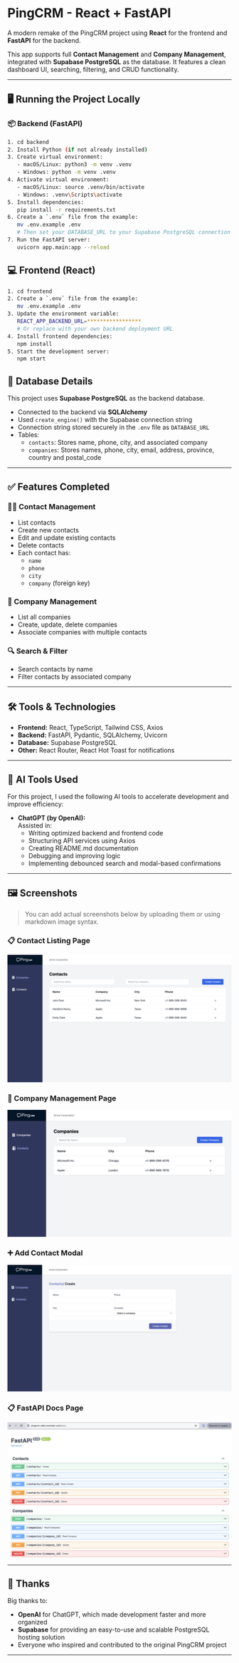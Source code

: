 # PingCRM - React + FastAPI

A modern remake of the PingCRM project using **React** for the frontend and **FastAPI** for the backend.

This app supports full **Contact Management** and **Company Management**, integrated with **Supabase PostgreSQL** as the database. It features a clean dashboard UI, searching, filtering, and CRUD functionality.

---

## 🖥️ Running the Project Locally

### 📦 Backend (FastAPI)

```bash
1. cd backend
2. Install Python (if not already installed)
3. Create virtual environment:
   - macOS/Linux: python3 -m venv .venv
   - Windows: python -m venv .venv
4. Activate virtual environment:
   - macOS/Linux: source .venv/bin/activate
   - Windows: .venv\Scripts\activate
5. Install dependencies:
   pip install -r requirements.txt
6. Create a `.env` file from the example:
   mv .env.example .env
   # Then set your DATABASE_URL to your Supabase PostgreSQL connection string
7. Run the FastAPI server:
   uvicorn app.main:app --reload
```

## 💻 Frontend (React)

```bash
1. cd frontend
2. Create a `.env` file from the example:
   mv .env.example .env
3. Update the environment variable:
   REACT_APP_BACKEND_URL=*****************
   # Or replace with your own backend deployment URL
4. Install frontend dependencies:
   npm install
5. Start the development server:
   npm start
```

## 🧠 Database Details

This project uses **Supabase PostgreSQL** as the backend database.

- Connected to the backend via **SQLAlchemy**
- Used `create_engine()` with the Supabase connection string
- Connection string stored securely in the `.env` file as `DATABASE_URL`
- Tables:
  - `contacts`: Stores name, phone, city, and associated company
  - `companies`: Stores names, phone, city, email, address, province, country and postal_code

---

## ✅ Features Completed

### 🧑‍💼 Contact Management

- List contacts
- Create new contacts
- Edit and update existing contacts
- Delete contacts
- Each contact has:
  - `name`
  - `phone`
  - `city`
  - `company` (foreign key)

### 🏢 Company Management

- List all companies
- Create, update, delete companies
- Associate companies with multiple contacts

### 🔍 Search & Filter

- Search contacts by name
- Filter contacts by associated company

---

## 🛠️ Tools & Technologies

- **Frontend:** React, TypeScript, Tailwind CSS, Axios
- **Backend:** FastAPI, Pydantic, SQLAlchemy, Uvicorn
- **Database:** Supabase PostgreSQL
- **Other:** React Router, React Hot Toast for notifications

---

## 🤖 AI Tools Used

For this project, I used the following AI tools to accelerate development and improve efficiency:

- **ChatGPT (by OpenAI):**  
  Assisted in:
  - Writing optimized backend and frontend code
  - Structuring API services using Axios
  - Creating README.md documentation
  - Debugging and improving logic
  - Implementing debounced search and modal-based confirmations

---

## 🖼️ Screenshots

> You can add actual screenshots below by uploading them or using markdown image syntax.

### 📋 Contact Listing Page

![Contact Listing](screenshots/contact-listing.png)

### 🏢 Company Management Page

![Company Management](screenshots/company-management.png)

### ➕ Add Contact Modal

![Add Contact Modal](screenshots/add-contact.png)

### 📋 FastAPI Docs Page

![FastAPI Docs](screenshots/fastapi-docs.png)

---

## 🙏 Thanks

Big thanks to:

- **OpenAI** for ChatGPT, which made development faster and more organized
- **Supabase** for providing an easy-to-use and scalable PostgreSQL hosting solution
- Everyone who inspired and contributed to the original PingCRM project

---

